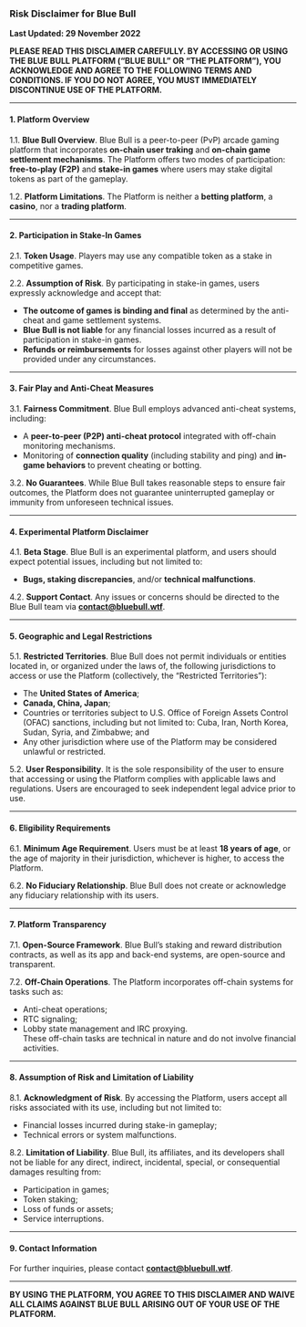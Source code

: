 ### Risk Disclaimer for Blue Bull  

**Last Updated: 29 November 2022**

**PLEASE READ THIS DISCLAIMER CAREFULLY. BY ACCESSING OR USING THE BLUE BULL PLATFORM (“BLUE BULL” OR “THE PLATFORM”), YOU ACKNOWLEDGE AND AGREE TO THE FOLLOWING TERMS AND CONDITIONS. IF YOU DO NOT AGREE, YOU MUST IMMEDIATELY DISCONTINUE USE OF THE PLATFORM.**  

---

#### **1. Platform Overview**  
1.1. **Blue Bull Overview**. Blue Bull is a peer-to-peer (PvP) arcade gaming platform that incorporates **on-chain user traking** and **on-chain game settlement mechanisms**. The Platform offers two modes of participation: **free-to-play (F2P)** and **stake-in games** where users may stake digital tokens as part of the gameplay.  

1.2. **Platform Limitations**. The Platform is neither a **betting platform**, a **casino**, nor a **trading platform**.  

---

#### **2. Participation in Stake-In Games**  
2.1. **Token Usage**. Players may use any compatible token as a stake in competitive games.  

2.2. **Assumption of Risk**. By participating in stake-in games, users expressly acknowledge and accept that:  
- **The outcome of games is binding and final** as determined by the anti-cheat and game settlement systems.  
- **Blue Bull is not liable** for any financial losses incurred as a result of participation in stake-in games.  
- **Refunds or reimbursements** for losses against other players will not be provided under any circumstances.  

---

#### **3. Fair Play and Anti-Cheat Measures**  
3.1. **Fairness Commitment**. Blue Bull employs advanced anti-cheat systems, including:  
- A **peer-to-peer (P2P) anti-cheat protocol** integrated with off-chain monitoring mechanisms.  
- Monitoring of **connection quality** (including stability and ping) and **in-game behaviors** to prevent cheating or botting.  

3.2. **No Guarantees**. While Blue Bull takes reasonable steps to ensure fair outcomes, the Platform does not guarantee uninterrupted gameplay or immunity from unforeseen technical issues.  

---

#### **4. Experimental Platform Disclaimer**  
4.1. **Beta Stage**. Blue Bull is an experimental platform, and users should expect potential issues, including but not limited to:  
- **Bugs, staking discrepancies**, and/or **technical malfunctions**.  

4.2. **Support Contact**. Any issues or concerns should be directed to the Blue Bull team via **contact@bluebull.wtf**.  

---

#### **5. Geographic and Legal Restrictions**  
5.1. **Restricted Territories**. Blue Bull does not permit individuals or entities located in, or organized under the laws of, the following jurisdictions to access or use the Platform (collectively, the “Restricted Territories”):  
- The **United States of America**;  
- **Canada, China, Japan**;  
- Countries or territories subject to U.S. Office of Foreign Assets Control (OFAC) sanctions, including but not limited to: Cuba, Iran, North Korea, Sudan, Syria, and Zimbabwe; and  
- Any other jurisdiction where use of the Platform may be considered unlawful or restricted.  

5.2. **User Responsibility**. It is the sole responsibility of the user to ensure that accessing or using the Platform complies with applicable laws and regulations. Users are encouraged to seek independent legal advice prior to use.  

---

#### **6. Eligibility Requirements**  
6.1. **Minimum Age Requirement**. Users must be at least **18 years of age**, or the age of majority in their jurisdiction, whichever is higher, to access the Platform.  

6.2. **No Fiduciary Relationship**. Blue Bull does not create or acknowledge any fiduciary relationship with its users.  

---

#### **7. Platform Transparency**  
7.1. **Open-Source Framework**. Blue Bull’s staking and reward distribution contracts, as well as its app and back-end systems, are open-source and transparent.  

7.2. **Off-Chain Operations**. The Platform incorporates off-chain systems for tasks such as:  
- Anti-cheat operations;  
- RTC signaling;  
- Lobby state management and IRC proxying.  
These off-chain tasks are technical in nature and do not involve financial activities.  

---

#### **8. Assumption of Risk and Limitation of Liability**  
8.1. **Acknowledgment of Risk**. By accessing the Platform, users accept all risks associated with its use, including but not limited to:  
- Financial losses incurred during stake-in gameplay;  
- Technical errors or system malfunctions.  

8.2. **Limitation of Liability**. Blue Bull, its affiliates, and its developers shall not be liable for any direct, indirect, incidental, special, or consequential damages resulting from:  
- Participation in games;  
- Token staking;  
- Loss of funds or assets;  
- Service interruptions.  

---

#### **9. Contact Information**  
For further inquiries, please contact **contact@bluebull.wtf**.  

--- 

**BY USING THE PLATFORM, YOU AGREE TO THIS DISCLAIMER AND WAIVE ALL CLAIMS AGAINST BLUE BULL ARISING OUT OF YOUR USE OF THE PLATFORM.**
